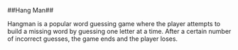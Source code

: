 ##Hang Man##

Hangman is a popular word guessing game where the player attempts to build a missing word by guessing one letter at a time. After a certain number of incorrect guesses, the game ends and the player loses.


